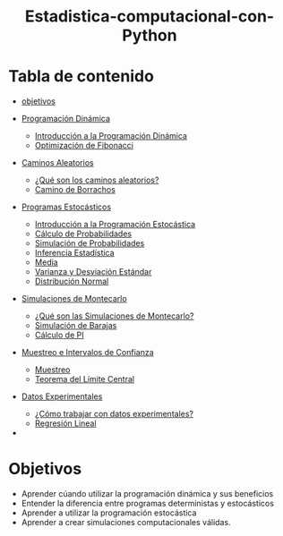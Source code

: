 <div align="center">
  <h1> Estadistica-computacional-con-Python</h1>
</div>

# Tabla de contenido
- [objetivos](#objetivos)
- [Programación Dinámica](#Programación-Dinámica)
    - [Introducción a la Programación Dinámica](#Introducción-a-la-Programación-Dinámica)
    - [Optimización de Fibonacci](#Optimización-de-Fibonacci)
- [Caminos Aleatorios](#Caminos-Aleatorios)
    - [¿Qué son los caminos aleatorios?](#¿Qué-son-los-caminos-aleatorios?)
    - [Camino de Borrachos](#Camino-de-Borrachos)
- [Programas Estocásticos](#Programas-Estocásticos)
    - [Introducción a la Programación Estocástica](#Introducción-a-la-Programación-Estocástica)
    - [Cálculo de Probabilidades](#Cálculo-de-Probabilidades)
    - [Simulación de Probabilidades](#Simulación-de-Probabilidades)
    - [Inferencia Estadística](#Inferencia-Estadística)
    - [Media](#Media)
    - [Varianza y Desviación Estándar](#Varianza-y-Desviación-Estándar)
    - [Distribución Normal](#Distribución-Normal)
- [Simulaciones de Montecarlo](#Simulaciones-de-Montecarlo)
    - [¿Qué son las Simulaciones de Montecarlo?](#¿Qué-son-las-Simulaciones-de-Montecarlo?)
    - [Simulación de Barajas](#Simulación-de-Barajas)
    - [Cálculo de PI](#Cálculo-de-PI)
- [Muestreo e Intervalos de Confianza](#Muestreo-e-Intervalos-de-Confianza)
    - [Muestreo](#Muestreo)
    - [Teorema del Límite Central](#Teorema-del-Límite-Central)
- [Datos Experimentales](#Datos-Experimentales)
    - [¿Cómo trabajar con datos experimentales?](#¿Cómo-trabajar-con-datos-experimentales?)
    - [Regresión Lineal](#Regresión-Lineal)

-

# Objetivos
- Aprender cúando utilizar la programación dinámica y sus beneficios
- Entender la diferencia entre programas deterministas y estocásticos
- Aprender a utilizar la programación estocástica
- Aprender a crear simulaciones computacionales válidas.

